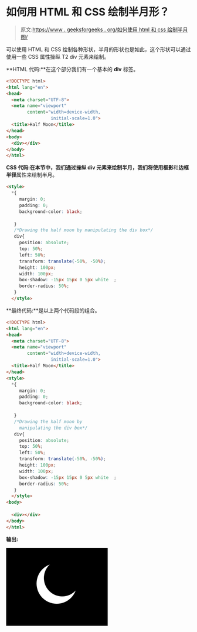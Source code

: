 # 如何用 HTML 和 CSS 绘制半月形？

> 原文:[https://www . geeksforgeeks . org/如何使用 html 和 css 绘制半月图/](https://www.geeksforgeeks.org/how-to-draw-a-half-moon-using-html-and-css/)

可以使用 HTML 和 CSS 绘制各种形状，半月的形状也是如此，这个形状可以通过使用一些 CSS 属性操纵 T2 div 元素来绘制。

**HTML 代码:**在这个部分我们有一个基本的 **div** 标签。

```html
<!DOCTYPE html>
<html lang="en">
<head>
  <meta charset="UTF-8">
  <meta name="viewport" 
        content="width=device-width,
                 initial-scale=1.0">
  <title>Half Moon</title>
</head>
<body>
  <div></div>   
</body>
</html>
```

**CSS 代码:**在本节中，我们通过操纵 **div** 元素来绘制半月，我们将使用**框影**和**边框半径**属性来绘制半月。

```html
<style>
  *{
     margin: 0;
     padding: 0;
     background-color: black;

   }
   /*Drawing the half moon by manipulating the div box*/
   div{
     position: absolute;
     top: 50%;
     left: 50%;
     transform: translate(-50%, -50%);
     height: 100px;
     width: 100px;
     box-shadow: -15px 15px 0 5px white  ;
     border-radius: 50%;
   }
  </style>
```

**最终代码:**是以上两个代码段的组合。

```html
<!DOCTYPE html>
<html lang="en">
<head>
  <meta charset="UTF-8">
  <meta name="viewport"
        content="width=device-width, 
                 initial-scale=1.0">
  <title>Half Moon</title>
</head>
<style>
  *{
     margin: 0;
     padding: 0;
     background-color: black;

   }
   /*Drawing the half moon by
     manipulating the div box*/
   div{
     position: absolute;
     top: 50%;
     left: 50%;
     transform: translate(-50%, -50%);
     height: 100px;
     width: 100px;
     box-shadow: -15px 15px 0 5px white  ;
     border-radius: 50%;
   }
  </style>
<body>

  <div></div>   
</body>
</html>
```

**输出:**

![](img/dce4181a0760d354ef1ca169c64fa871.png)